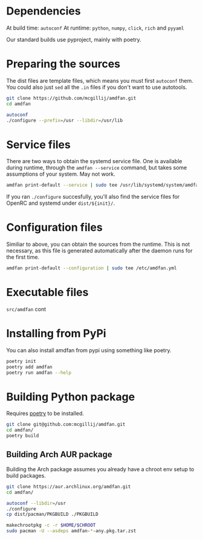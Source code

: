 
# Dependencies
At build time: `autoconf`
At runtime: `python`, `numpy`, `click`, `rich` and `pyyaml`

Our standard builds use pyproject, mainly with poetry.

# Preparing the sources
The dist files are template files, which means you must first `autoconf` them. You could also just `sed` all the `.in` files if you don't want to use autotools.

``` sh
git clone https://github.com/mcgillij/amdfan.git
cd amdfan

autoconf
./configure --prefix=/usr --libdir=/usr/lib
```

# Service files
There are two ways to obtain the systemd service file. One is available during runtime, through the `amdfan --service` command, but takes some assumptions of your system. May not work.

``` sh
amdfan print-default --service | sudo tee /usr/lib/systemd/system/amdfan.service
```

If you ran `./configure` succesfully, you'll also find the service files for OpenRC and systemd under `dist/${init}/`.


# Configuration files
Similiar to above, you can obtain the sources from the runtime. This is not necessary, as this file is generated automatically after the daemon runs for the first time.

``` bash
amdfan print-default --configuration | sudo tee /etc/amdfan.yml
```


# Executable files
`src/amdfan` cont

# Installing from PyPi
You can also install amdfan from pypi using something like poetry.

``` bash
poetry init
poetry add amdfan
poetry run amdfan --help
```

# Building Python package
Requires [poetry](https://python-poetry.org/) to be installed.

``` bash
git clone git@github.com:mcgillij/amdfan.git
cd amdfan/
poetry build
```

## Building Arch AUR package
Building the Arch package assumes you already have a chroot env setup to build packages.

```bash
git clone https://aur.archlinux.org/amdfan.git
cd amdfan/

autoconf --libdir=/usr
./configure
cp dist/pacman/PKGBUILD ./PKGBUILD

makechrootpkg -c -r $HOME/$CHROOT
sudo pacman -U --asdeps amdfan-*-any.pkg.tar.zst
```


